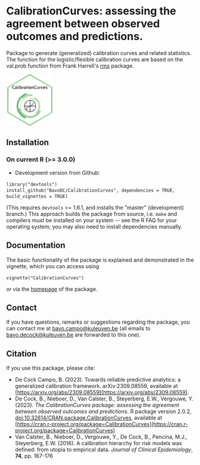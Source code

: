 CalibrationCurves: assessing the agreement between observed outcomes and predictions.
====
Package to generate (generalized) calibration curves and related statistics. The function for the logistic/flexible calibration curves are based on the val.prob function from Frank Harrell's [rms](https://cran.r-project.org/package=rms) package.

<p align="left">
  <img src="vignettes/CalibrationCurves.png" width="25%">
</p>

## Installation

### On current R (>= 3.0.0)
* Development version from Github:

```
library("devtools")
install_github("BavoDC/CalibrationCurves", dependencies = TRUE, build_vignettes = TRUE)
```

(This requires `devtools` >= 1.6.1, and installs the "master" (development) branch.)
This approach builds the package from source, i.e. `make` and compilers must be installed on your system -- see the R FAQ for your operating system; you may also need to install dependencies manually.

## Documentation
The basic functionality of the package is explained and demonstrated in the vignette, which you can access using
```
vignette("CalibrationCurves")
```

or via the [homepage](https://bavodc.github.io/websiteCalibrationCurves/articles/CalibrationCurves.html) of the package. 


## Contact
If you have questions, remarks or suggestions regarding the package, you can contact me at [bavo.campo@kuleuven.be](mailto:bavo.campo@kuleuven.be) (all emails to [bavo.decock@kuleuven.be](mailto:bavo.decock@kuleuven.be) are
forwarded to this one).

## Citation
If you use this package, please cite: <br />
- De Cock Campo, B. (2023). Towards reliable predictive analytics: a generalized calibration framework. arXiv:2309.08559, available at [https://arxiv.org/abs/2309.08559](https://arxiv.org/abs/2309.08559). <br />
- De Cock, B., Nieboer, D., Van Calster, B., Steyerberg, E.W., Vergouwe, Y. (2023). _The CalibrationCurves package: assessing the agreement between observed outcomes and predictions_. R package version 2.0.2, [doi:10.32614/CRAN.package.CalibrationCurves](https://doi.org/10.32614/CRAN.package.CalibrationCurves), available at [https://cran.r-project.org/package=CalibrationCurves](https://cran.r-project.org/package=CalibrationCurves) <br />
- Van Calster, B., Nieboer, D., Vergouwe, Y., De Cock, B., Pencina, M.J., Steyerberg, E.W. (2016). A calibration hierarchy for risk models was defined: from utopia to empirical data. _Journal of Clinical Epidemiology_, __74__, pp. 167-176 <br />
